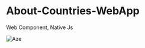 # About-Countries-WebApp
 Web Component, Native Js
 
 ![Aze](https://user-images.githubusercontent.com/61503554/119504038-a2cefa80-bd7c-11eb-9bcd-90fcd2b68ab4.png)
